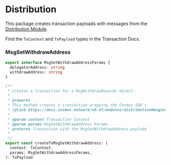 # Distribution

This package creates transaction payloads with messages from the [Distribution Module](https://docs.cosmos.network/v0.47/modules/distribution).

Find the `TxContext` and `TxPayload` types in the Transaction Docs.

### MsgSetWithdrawAddress

```ts
export interface MsgSetWithdrawAddressParams {
  delegatorAddress: string
  withdrawAddress: string
}

/**
 * Creates a transaction for a MsgWithdrawRewards object.
 *
 * @remarks
 * This method creates a transaction wrapping the Cosmos SDK's
 * {@link https://docs.cosmos.network/v0.47/modules/distribution#msgsetwithdrawaddress| MsgSetWithdrawAddress}
 *
 * @param context Transaction Context
 * @param params MsgSetWithdrawAddress Params
 * @returns Transaction with the MsgSetWithdrawAddress payload
 *
 */
export const createTxMsgSetWithdrawAddress: (
  context: TxContext,
  params: MsgSetWithdrawAddressParams,
): TxPayload 
```
